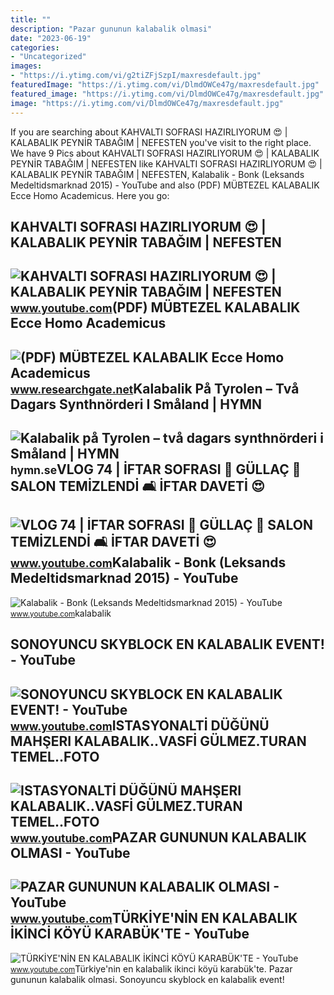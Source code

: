```yaml
---
title: ""
description: "Pazar gununun kalabalik olmasi"
date: "2023-06-19"
categories:
- "Uncategorized"
images:
- "https://i.ytimg.com/vi/g2tiZFjSzpI/maxresdefault.jpg"
featuredImage: "https://i.ytimg.com/vi/DlmdOWCe47g/maxresdefault.jpg"
featured_image: "https://i.ytimg.com/vi/DlmdOWCe47g/maxresdefault.jpg"
image: "https://i.ytimg.com/vi/DlmdOWCe47g/maxresdefault.jpg"
---
```


If you are searching about KAHVALTI SOFRASI HAZIRLIYORUM 😍 | KALABALIK PEYNİR TABAĞIM | NEFESTEN you've visit to the right place. We have 9 Pics about KAHVALTI SOFRASI HAZIRLIYORUM 😍 | KALABALIK PEYNİR TABAĞIM | NEFESTEN like KAHVALTI SOFRASI HAZIRLIYORUM 😍 | KALABALIK PEYNİR TABAĞIM | NEFESTEN, Kalabalik - Bonk (Leksands Medeltidsmarknad 2015) - YouTube and also (PDF) MÜBTEZEL KALABALIK Ecce Homo Academicus. Here you go:

KAHVALTI SOFRASI HAZIRLIYORUM 😍 | KALABALIK PEYNİR TABAĞIM | NEFESTEN
---------------------------------------------------------------------

 ![KAHVALTI SOFRASI HAZIRLIYORUM 😍 | KALABALIK PEYNİR TABAĞIM | NEFESTEN](https://i.ytimg.com/vi/G6kxQgkY9K0/maxresdefault.jpg) <small>www.youtube.com</small>(PDF) MÜBTEZEL KALABALIK Ecce Homo Academicus
---------------------------------------------

 ![(PDF) MÜBTEZEL KALABALIK Ecce Homo Academicus](https://i1.rgstatic.net/publication/357151973_MUBTEZEL_KALABALIK_Ecce_Homo_Academicus/links/61bd9b3f1d88475981fa2d4c/largepreview.png) <small>www.researchgate.net</small>Kalabalik På Tyrolen – Två Dagars Synthnörderi I Småland | HYMN
---------------------------------------------------------------

 ![Kalabalik på Tyrolen – två dagars synthnörderi i Småland | HYMN](http://hymn.se/wp-content/uploads/2016/08/20160820_zanias___niklas-gustavsson_204263.jpg) <small>hymn.se</small>VLOG 74 | İFTAR SOFRASI 🤍 GÜLLAÇ 🌹 SALON TEMİZLENDİ 🛋 İFTAR DAVETİ 😍
--------------------------------------------------------------------

 ![VLOG 74 | İFTAR SOFRASI 🤍 GÜLLAÇ 🌹 SALON TEMİZLENDİ 🛋 İFTAR DAVETİ 😍](https://i.ytimg.com/vi/Bh6sjrou02g/maxresdefault.jpg) <small>www.youtube.com</small>Kalabalik - Bonk (Leksands Medeltidsmarknad 2015) - YouTube
-----------------------------------------------------------

 ![Kalabalik - Bonk (Leksands Medeltidsmarknad 2015) - YouTube](https://i.ytimg.com/vi/pGYfFGWuL4g/maxresdefault.jpg) <small>www.youtube.com</small>kalabalik

SONOYUNCU SKYBLOCK EN KALABALIK EVENT! - YouTube
------------------------------------------------

 ![SONOYUNCU SKYBLOCK EN KALABALIK EVENT! - YouTube](https://i.ytimg.com/vi/g2tiZFjSzpI/maxresdefault.jpg) <small>www.youtube.com</small>ISTASYONALTİ DÜĞÜNÜ MAHŞERI KALABALIK..VASFİ GÜLMEZ.TURAN TEMEL..FOTO
---------------------------------------------------------------------

 ![ISTASYONALTİ DÜĞÜNÜ MAHŞERI KALABALIK..VASFİ GÜLMEZ.TURAN TEMEL..FOTO](https://i.ytimg.com/vi/Iu8G5qFwXgk/maxresdefault.jpg?sqp=-oaymwEmCIAKENAF8quKqQMa8AEB-AHUBoAC4AOKAgwIABABGGEgRyhyMA8=&rs=AOn4CLCwXJMjcU2zJJ15m9gYi_5gEwcbuw) <small>www.youtube.com</small>PAZAR GUNUNUN KALABALIK OLMASI - YouTube
----------------------------------------

 ![PAZAR GUNUNUN KALABALIK OLMASI - YouTube](https://i.ytimg.com/vi/DlmdOWCe47g/maxresdefault.jpg) <small>www.youtube.com</small>TÜRKİYE'NİN EN KALABALIK İKİNCİ KÖYÜ KARABÜK'TE - YouTube
---------------------------------------------------------

 ![TÜRKİYE'NİN EN KALABALIK İKİNCİ KÖYÜ KARABÜK'TE - YouTube](https://i.ytimg.com/vi/4G68fTtIVr4/maxresdefault.jpg) <small>www.youtube.com</small>Türki̇ye'ni̇n en kalabalik i̇ki̇nci̇ köyü karabük'te. Pazar gununun kalabalik olmasi. Sonoyuncu skyblock en kalabalik event!

